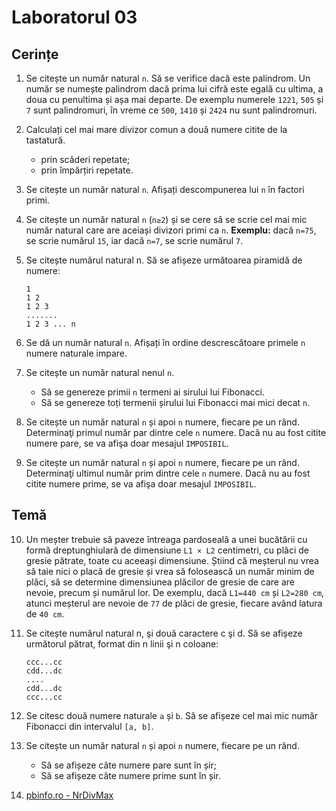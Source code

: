 # Laboratorul 03

## Cerințe
1. Se citește un număr natural `n`. Să se verifice dacă este palindrom.
Un număr se numește palindrom dacă prima lui cifră este egală cu ultima, a doua cu penultima și așa mai departe.
De exemplu numerele `1221`, `505` și `7` sunt palindromuri, în vreme ce `500`, `1410` și `2424` nu sunt palindromuri.

2. Calculați cel mai mare divizor comun a două numere citite de la tastatură.
   - prin scăderi repetate;
   - prin împărțiri repetate.

3. Se citește un număr natural `n`. Afișați descompunerea lui `n` în factori primi.

4. Se citește un număr natural `n` (`n≥2`) și se cere să se scrie cel mai mic număr natural care are aceiași divizori primi ca `n`.
**Exemplu:** dacă `n=75`, se scrie numărul `15`, iar dacă `n=7`, se scrie numărul `7`.

5. Se citește numărul natural n. Să se afișeze următoarea piramidă de numere:
   ```
   1
   1 2
   1 2 3
   .......
   1 2 3 ... n
   ```

6. Se dă un număr natural `n`. Afișați în ordine descrescătoare primele `n` numere naturale impare.

7. Se citește un număr natural nenul `n`.
   - Să se genereze primii `n` termeni ai sirului lui Fibonacci.
   - Să se genereze toți termenii șirului lui Fibonacci mai mici decat `n`.

8. Se citește un număr natural `n` și apoi `n` numere, fiecare pe un rând. Determinaţi primul număr par dintre cele `n` numere.
Dacă nu au fost citite numere pare, se va afişa doar mesajul `IMPOSIBIL`.

9. Se citește un număr natural `n` și apoi `n` numere, fiecare pe un rând. Determinaţi ultimul număr prim dintre cele `n` numere.
Dacă nu au fost citite numere prime, se va afişa doar mesajul `IMPOSIBIL`.

## Temă
10. Un meșter trebuie să paveze întreaga pardoseală a unei bucătării cu formă dreptunghiulară de dimensiune `L1 × L2` centimetri, cu plăci de gresie pătrate, toate cu aceeași dimensiune.
Știind că meșterul nu vrea să taie nici o placă de gresie și vrea să folosească un număr minim de plăci, să se determine dimensiunea plăcilor de gresie de care are nevoie, precum și numărul lor.
De exemplu, dacă `L1=440 cm` și `L2=280 cm`, atunci meșterul are nevoie de `77` de plăci de gresie, fiecare având latura de `40 cm`.

11. Se citește numărul natural n, şi două caractere c şi d. Să se afișeze următorul pătrat, format din n linii şi n coloane:
       ```
       ccc...cc
       cdd...dc
       ....
       cdd...dc
       ccc...cc
       ```

12. Se citesc două numere naturale `a` și `b`. Să se afișeze cel mai mic număr Fibonacci din intervalul `[a, b]`.

13. Se citește un număr natural `n` și apoi `n` numere, fiecare pe un rând.
    - Să se afișeze câte numere pare sunt în șir;
    - Să se afișeze câte numere prime sunt în șir.

14. [pbinfo.ro - NrDivMax](https://www.pbinfo.ro/probleme/245/nrdivmax)